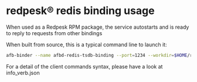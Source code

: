# redpesk® redis binding usage

When used as a Redpesk RPM package, the service autostarts and is ready to reply to requests from other bindings

When built from source, this is a typical command line to launch it:

```bash
afb-binder --name afbd-redis-tsdb-binding --port=1234 --workdir=$HOME/rp-service-hiredis/build --ldpath=/dev/null --binding=package/lib/redis-binding.so -v
```

For a detail of the client commands syntax, please have a look at info_verb.json
